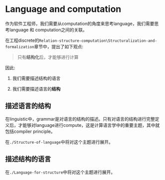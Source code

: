 # Language and computation

作为软件工程师，我们需要从computation的角度来思考language，我们需要思考language 和 computation之间的关联。

在工程discrete的`Relation-structure-computation\Structuralization-and-formalization`章节中，提出了如下观点:

> 只有**结构化**后，才能够进行计算

因此:

1) 我们需要描述结构的语言

2) 我们需要描述语言的**结构**



## 描述语言的结构

在linguistic中，grammar是对语言的结构的描述。只有对语言的结构进行完整定义后，才能够对language进行compute，这是计算语言学中的重要主题，其中就包括compiler principle。

在`./Structure-of-language`中将对这个主题进行展开。

## 描述结构的语言

在`./Language-for-structure`中将对这个主题进行展开。



